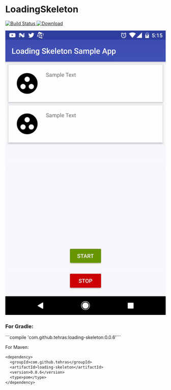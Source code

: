 # LoadingSkeleton
[![Build Status](https://travis-ci.org/tehras/LoadingSkeleton.svg?branch=master)](https://travis-ci.org/tehras/LoadingSkeleton)[ ![Download](https://api.bintray.com/packages/tehras/maven/loading-skeleton/images/download.svg) ](https://bintray.com/tehras/maven/loading-skeleton/_latestVersion)

![Demo GIF](/assets/demo_gif.gif "Demo GIF")

<h3>For Gradle:</h3>
```compile 'com.github.tehras:loading-skeleton:0.0.6'```

For Maven:
```
<dependency>
  <groupId>com.github.tehras</groupId>
  <artifactId>loading-skeleton</artifactId>
  <version>0.0.6</version>
  <type>pom</type>
</dependency>
```
